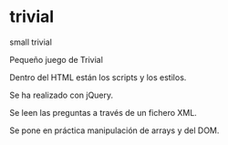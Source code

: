 # trivial
small trivial

Pequeño juego de Trivial

Dentro del HTML están los scripts y los estilos.

Se ha realizado con jQuery.

Se leen las preguntas a través de un fichero XML.

Se pone en práctica manipulación de arrays y del DOM.
